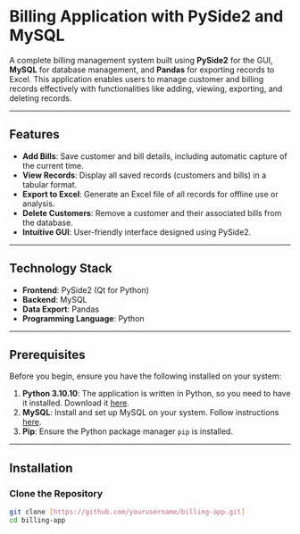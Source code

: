 # Billing Application with PySide2 and MySQL

A complete billing management system built using **PySide2** for the GUI, **MySQL** for database management, and **Pandas** for exporting records to Excel. This application enables users to manage customer and billing records effectively with functionalities like adding, viewing, exporting, and deleting records.

---

## Features
- **Add Bills**: Save customer and bill details, including automatic capture of the current time.
- **View Records**: Display all saved records (customers and bills) in a tabular format.
- **Export to Excel**: Generate an Excel file of all records for offline use or analysis.
- **Delete Customers**: Remove a customer and their associated bills from the database.
- **Intuitive GUI**: User-friendly interface designed using PySide2.

---

## Technology Stack
- **Frontend**: PySide2 (Qt for Python)
- **Backend**: MySQL
- **Data Export**: Pandas
- **Programming Language**: Python

---

## Prerequisites
Before you begin, ensure you have the following installed on your system:
1. **Python 3.10.10**: The application is written in Python, so you need to have it installed. Download it [here](https://www.python.org/).
2. **MySQL**: Install and set up MySQL on your system. Follow instructions [here](https://dev.mysql.com/doc/).
3. **Pip**: Ensure the Python package manager `pip` is installed.

---

## Installation

### Clone the Repository
```bash
git clone [https://github.com/yourusername/billing-app.git]
cd billing-app
